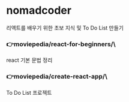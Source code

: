 # nomadcoder
리액트를 배우기 위한 초보 지식 및 To Do List 만들기

### 👉moviepedia/react-for-beginners/\
react 기본 문법 정리

### 👉moviepedia/create-react-app/\
To Do List 프로젝트